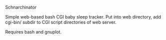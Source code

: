 Schnarchinator

Simple web-based bash CGI baby sleep tracker. Put into web directory,
add cgi-bin/ subdir to CGI script directories of web server.

Requires bash and gnuplot.

